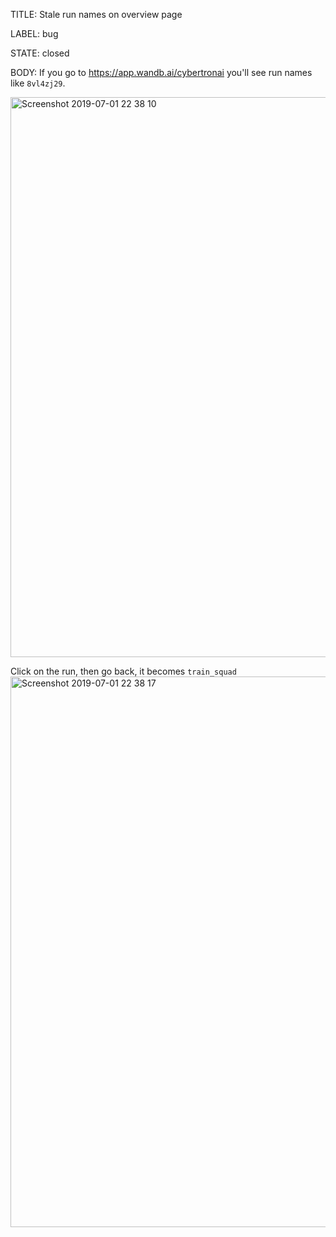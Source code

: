 TITLE:
Stale run names on overview page

LABEL:
bug

STATE:
closed

BODY:
If you go to https://app.wandb.ai/cybertronai you'll see run names like `8vl4zj29`. 

<img width="896" alt="Screenshot 2019-07-01 22 38 10" src="https://user-images.githubusercontent.com/23068/60485272-3f4ff700-9c51-11e9-88a0-f2ea07fcd983.png">

Click on the run, then go back, it becomes `train_squad`
<img width="881" alt="Screenshot 2019-07-01 22 38 17" src="https://user-images.githubusercontent.com/23068/60485267-3bbc7000-9c51-11e9-85e5-e675b740665b.png">


